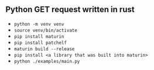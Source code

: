 Python GET request written in rust
---


* ``python -m venv venv``
* ``source venv/bin/activate``
* ``pip install maturin``
* ``pip install patchelf``
* ``maturin build --release``
* ``pip install <a library that was built into maturin>``
* ``python ./examples/main.py``
